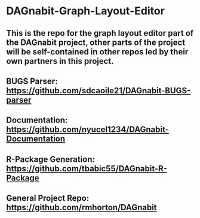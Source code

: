 # DAGnabit-Graph-Layout-Editor
This is the repo for the graph layout editor part of the DAGnabit project, other parts of the project will be self-contained in other repos led by their own partners in this project.
---
BUGS Parser: https://github.com/sdcaoile21/DAGnabit-BUGS-parser 
---
Documentation: https://github.com/nyucel1234/DAGnabit-Documentation
---
R-Package Generation: https://github.com/tbabic55/DAGnabit-R-Package
---
General Project Repo: https://github.com/rmhorton/DAGnabit
---
